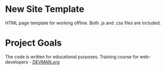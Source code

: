 # New Site Template

HTML page template for working offline. Both .js and .css files are included.

# Project Goals

The code is written for educational purposes. Training course for web-developers - [DEVMAN.org](https://devman.org)
